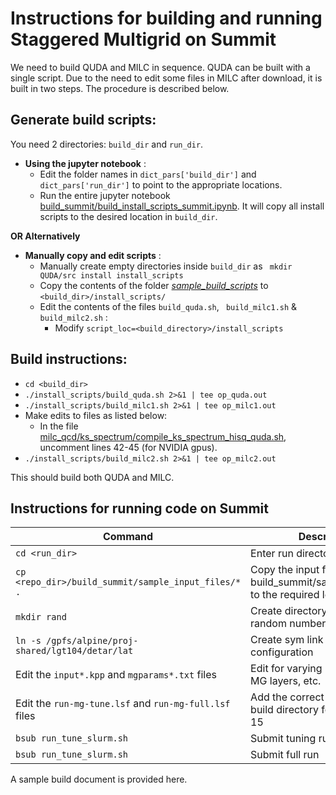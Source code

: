 # Instructions for building and running Staggered Multigrid on Summit
We need to build QUDA and MILC in sequence.  QUDA can be built with a single script. Due to the need to edit some files in MILC after download, it is built in two steps.
The procedure is described below.
## **Generate build scripts**: 
You need 2 directories: ```build_dir``` and ```run_dir```.
- **Using the jupyter notebook**  :
  - Edit the folder names in `dict_pars['build_dir']` and `dict_pars['run_dir']` to point to the appropriate locations.
  - Run the entire jupyter notebook [build_summit/build_install_scripts_summit.ipynb](https://github.com/vmos1/Staggered_multigrid_build/blob/main/build_summit/build_install_scripts_summit.ipynb). It will copy all install scripts to the desired location in `build_dir`.

 **OR Alternatively**  
- **Manually copy and edit scripts** : 
    - Manually create empty directories inside ```build_dir``` as ``` mkdir QUDA/src install install_scripts```
    - Copy the contents of the folder [*sample_build_scripts*](https://github.com/vmos1/Staggered_multigrid_build/tree/main/build_summit/sample_build_scripts) to ```<build_dir>/install_scripts/```
    - Edit the contents of the files ```build_quda.sh```, ``` build_milc1.sh``` & ``` build_milc2.sh``` : 
      - Modify ```script_loc=<build_directory>/install_scripts```

## **Build instructions**: 
  - ```cd <build_dir>``` 
  - ```./install_scripts/build_quda.sh 2>&1 | tee op_quda.out ```
  - ```./install_scripts/build_milc1.sh 2>&1 | tee op_milc1.out ```
  - Make edits to files as listed below: 
    - In the file [milc_qcd/ks_spectrum/compile_ks_spectrum_hisq_quda.sh](https://github.com/milc-qcd/milc_qcd/blob/develop/ks_spectrum/compile_ks_spectrum_hisq_quda.sh), uncomment lines 42-45 (for NVIDIA gpus).
  - ```./install_scripts/build_milc2.sh 2>&1 | tee op_milc2.out ```

This should build both QUDA and MILC. 

## Instructions for running code on Summit

| Command | Description | 
| -- | -- |
| ```cd <run_dir>``` | Enter run directory |
| ```cp <repo_dir>/build_summit/sample_input_files/* .```  | Copy the input files from build_summit/sample_input_files to the required location |
| ```mkdir rand``` | Create directory for storing random numbers | 
| ```ln -s /gpfs/alpine/proj-shared/lgt104/detar/lat``` | Create sym link for gauge configuration | 
| Edit the `input*.kpp` and `mgparams*.txt` files | Edit for varying local volume, MG layers, etc. | 
| Edit the `run-mg-tune.lsf` and `run-mg-full.lsf` files | Add the correct location of the build directory for PROJ in line 15 |
| ```bsub run_tune_slurm.sh``` | Submit tuning run |
| ```bsub run_tune_slurm.sh``` | Submit full run | 


A sample build document is provided here. 

